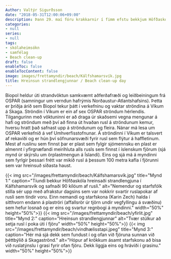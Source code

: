 ```yaml
---
Author: Valtýr Sigurðsson
date: "2018-05-31T12:00:06+09:00"
description: Þann 29. maí fóru krakkarnir í fimm efstu bekkjum Höfðaskóla ásamt kennurum og fjórum starfsmönnum BioPol í stutta hreinsunarferð um strandlengjuna á Skagaströnd. Nemendum var skipt í þrjá hópa...
categories:
- null
series:
- null
tags:
- skólaheimsókn
- samfélag
- Beach clean-up
draft: false
enableToc: false
enableTocContent: false
image: images/frettamyndir/beach/Kálfshamarsvík.jpg
title: Hreinsun strandlengjunnar / Beach clean-up day
---
```


Biopol heldur úti strandvöktun samkvæmt aðferðafræði og leiðbeiningum frá OSPAR (samningur um verndun hafrýmis Norðaustur-Atlantshafsins). Þetta er þriðja árið sem Biopol tekur þátt í verkefninu og vaktar ströndina á Víkum á Skaga. Ströndin í Víkum er ein af sex OSPAR ströndum hérlendis. Tilgangurinn með vöktuninni er að draga úr skaðsemi vegna mengunar á hafi og ströndum með því að finna út hvaðan rusl á ströndunum kemur, hversu hratt það safnast upp á ströndunum og fleira. Nánar má lesa um OSPAR verkefnið á vef Umhverfisstofnunar.
Á ströndinni í Víkum er talsvert af rekaviði og er hún því söfnunarsvæði fyrir rusl sem flýtur á haffletinum. Mest af ruslinu sem finnst þar er plast sem fylgir sjómennsku en plast er almennt í yfirgnæfandi meirihluta alls rusls sem finnst í íslenskum fjörum (sjá mynd úr skýrslu um örplastmengun á Íslandi).
Eins og sjá má á myndinni sem fyrlgir þessari frétt var mikið rusl á þessum 100 metra kafla í fjörunni sem var hreinsuð síðasta haust.

{{< img src="/images/frettamyndir/beach/Kálfshamarsvík.jpg" title="Mynd 1:" caption="Tíundi bekkur Höfðaskóla hreinsaði strandlengjuna í Kálfshamarsvík og safnaði 90 kílóum af rusli." alt="Nemendur og starfsfólk stilla sér upp með afrakstur dagsins sem var nokkrir svartir ruslapokar af rusli sem tíndir voru. Einn nemandi og starfskona (Karin Zech) halda í sitthvorn endann á plaströri (affallsrör úr tjörn undir vegfyllingu á svæðinu) sem hefur losnað og er eins og svartur regnbogi á myndinni." width="50%" height="50%">}}
{{< img src="/images/frettamyndir/beach/yfirlit.jpg" title="Mynd 2:" caption="Hreinsun strandlengjunnar" alt="Tvær stúlkur að setja rusl í poka úti í fjöru" width="50%" height="50%">}}
{{< img src="/images/frettamyndir/beach/vindhælisstapi.jpeg" title="Mynd 3:" caption="Hér má sjá dekk sem fundust í og ofan við fjöruna sunnan við þéttbýlið á Skagaströnd." alt="Hópur af krökkum ásamt starfskonu að bisa við ruslatýnslu í grasi fyrir ofan fjöru. Dekk liggja eins og hráviði í grasinu." width="50%" height="50%">}}
